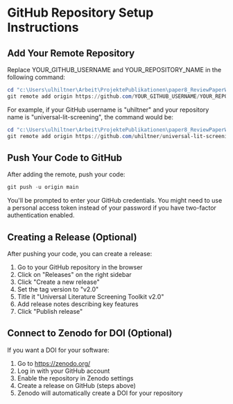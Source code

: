 # GitHub Repository Setup Instructions

## Add Your Remote Repository

Replace YOUR_GITHUB_USERNAME and YOUR_REPOSITORY_NAME in the following command:

```powershell
cd "c:\Users\ulhiltner\Arbeit\ProjektePublikationen\paper8_ReviewPaperWriting_DSS4ES\subgroup4_data\1_LiteratureSearch\initial_screening_all_downloads\literature_toolkit_publication"
git remote add origin https://github.com/YOUR_GITHUB_USERNAME/YOUR_REPOSITORY_NAME.git
```

For example, if your GitHub username is "uhiltner" and your repository name is "universal-lit-screening", the command would be:

```powershell
cd "c:\Users\ulhiltner\Arbeit\ProjektePublikationen\paper8_ReviewPaperWriting_DSS4ES\subgroup4_data\1_LiteratureSearch\initial_screening_all_downloads\literature_toolkit_publication"
git remote add origin https://github.com/uhiltner/universal-lit-screening.git
```

## Push Your Code to GitHub

After adding the remote, push your code:

```powershell
git push -u origin main
```

You'll be prompted to enter your GitHub credentials. You might need to use a personal access token instead of your password if you have two-factor authentication enabled.

## Creating a Release (Optional)

After pushing your code, you can create a release:

1. Go to your GitHub repository in the browser
2. Click on "Releases" on the right sidebar
3. Click "Create a new release"
4. Set the tag version to "v2.0"
5. Title it "Universal Literature Screening Toolkit v2.0"
6. Add release notes describing key features
7. Click "Publish release"

## Connect to Zenodo for DOI (Optional)

If you want a DOI for your software:

1. Go to https://zenodo.org/
2. Log in with your GitHub account
3. Enable the repository in Zenodo settings
4. Create a release on GitHub (steps above)
5. Zenodo will automatically create a DOI for your repository
